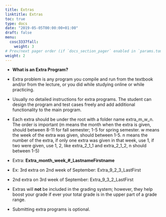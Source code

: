 ```yaml
---
title: Extras
linktitle: Extras
toc: true
type: docs
date: "2019-05-05T00:00:00+01:00"
draft: false
menu:
  cosc3337fall:
    weight: 3
# Prev/next pager order (if `docs_section_pager` enabled in `params.toml`)
weight: 2
---
```


- **What is an Extra Program?**
- Extra problem is any program you compile and run from the textbook and/or from the lecture, or you did while studying online or while practicing.

- Usually no detailed instructions for extra programs. The student can design the program and test cases freely and add additional functionality to the main program.

- Each extra should be under the root with a folder name extra_m_w_n. The order is important (m means the month when the extra is given, should between 8-11 for fall semester; 1-5 for spring semester. w means the week of the extra was given, should between 1-5. n means the number of the extra, if only one extra was given in that week, use 1, if two were given, use 1, 2, like extra_2_1_1 and extra_2_1_2, n should between 1-5)
- Extra: **Extra_month_week_#_LastnameFirstname**
- Ex: 3rd extra on 2nd week of September: Extra_9_2_3_LastFirst
- 2nd extra on 3rd week of September: Extra_9_3_2_LastFirst
- Extras will **not** be included in the grading system; however, they help boost your grade if ever your total grade is in the upper part of a grade range.

- Submitting extra programs is optional.
